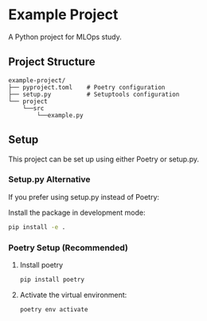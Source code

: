 # Example Project

A Python project for MLOps study.

## Project Structure

```
example-project/
├── pyproject.toml    # Poetry configuration
├── setup.py          # Setuptools configuration
└── project
    └──src
        └──example.py
```

## Setup

This project can be set up using either Poetry or setup.py.


### Setup.py Alternative

If you prefer using setup.py instead of Poetry:

Install the package in development mode:
   ```bash
   pip install -e .
   ```

### Poetry Setup (Recommended)

1. Install poetry
   ``` bash
   pip install poetry
   ```

2. Activate the virtual environment:
   ```bash
   poetry env activate
   ```